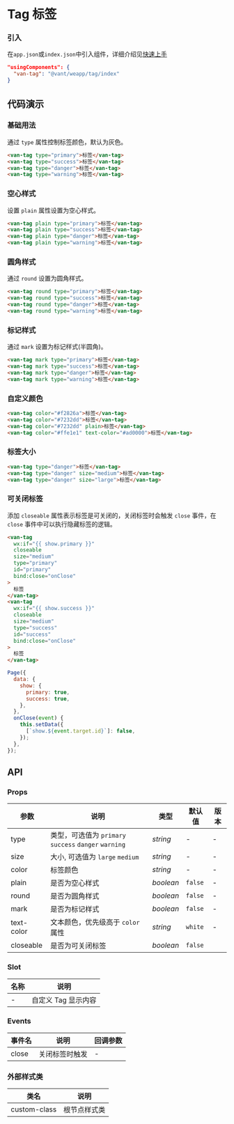 # Tag 标签

### 引入

在`app.json`或`index.json`中引入组件，详细介绍见[快速上手](#/quickstart#yin-ru-zu-jian)

```json
"usingComponents": {
  "van-tag": "@vant/weapp/tag/index"
}
```

## 代码演示

### 基础用法

通过 `type` 属性控制标签颜色，默认为灰色。

```html
<van-tag type="primary">标签</van-tag>
<van-tag type="success">标签</van-tag>
<van-tag type="danger">标签</van-tag>
<van-tag type="warning">标签</van-tag>
```

### 空心样式

设置 `plain` 属性设置为空心样式。

```html
<van-tag plain type="primary">标签</van-tag>
<van-tag plain type="success">标签</van-tag>
<van-tag plain type="danger">标签</van-tag>
<van-tag plain type="warning">标签</van-tag>
```

### 圆角样式

通过 `round` 设置为圆角样式。

```html
<van-tag round type="primary">标签</van-tag>
<van-tag round type="success">标签</van-tag>
<van-tag round type="danger">标签</van-tag>
<van-tag round type="warning">标签</van-tag>
```

### 标记样式

通过 `mark` 设置为标记样式(半圆角)。

```html
<van-tag mark type="primary">标签</van-tag>
<van-tag mark type="success">标签</van-tag>
<van-tag mark type="danger">标签</van-tag>
<van-tag mark type="warning">标签</van-tag>
```

### 自定义颜色

```html
<van-tag color="#f2826a">标签</van-tag>
<van-tag color="#7232dd">标签</van-tag>
<van-tag color="#7232dd" plain>标签</van-tag>
<van-tag color="#ffe1e1" text-color="#ad0000">标签</van-tag>
```

### 标签大小

```html
<van-tag type="danger">标签</van-tag>
<van-tag type="danger" size="medium">标签</van-tag>
<van-tag type="danger" size="large">标签</van-tag>
```

### 可关闭标签

添加 `closeable` 属性表示标签是可关闭的，关闭标签时会触发 `close` 事件，在 `close` 事件中可以执行隐藏标签的逻辑。

```html
<van-tag
  wx:if="{{ show.primary }}"
  closeable
  size="medium"
  type="primary"
  id="primary"
  bind:close="onClose"
>
  标签
</van-tag>
<van-tag
  wx:if="{{ show.success }}"
  closeable
  size="medium"
  type="success"
  id="success"
  bind:close="onClose"
>
  标签
</van-tag>
```

```js
Page({
  data: {
    show: {
      primary: true,
      success: true,
    },
  },
  onClose(event) {
    this.setData({
      [`show.${event.target.id}`]: false,
    });
  },
});
```

## API

### Props

| 参数 | 说明 | 类型 | 默认值 | 版本 |
| --- | --- | --- | --- | --- |
| type | 类型，可选值为 `primary` `success` `danger` `warning` | _string_ | - | - |
| size | 大小, 可选值为 `large` `medium` | _string_ | - | - |
| color | 标签颜色 | _string_ | - | - |
| plain | 是否为空心样式 | _boolean_ | `false` | - |
| round | 是否为圆角样式 | _boolean_ | `false` | - |
| mark | 是否为标记样式 | _boolean_ | `false` | - |
| text-color | 文本颜色，优先级高于 `color` 属性 | _string_ | `white` | - |
| closeable | 是否为可关闭标签 | _boolean_ | `false` |

### Slot

| 名称 | 说明                |
| ---- | ------------------- |
| -    | 自定义 Tag 显示内容 |

### Events

| 事件名 | 说明           | 回调参数 |
| ------ | -------------- | -------- |
| close  | 关闭标签时触发 | -        |

### 外部样式类

| 类名         | 说明         |
| ------------ | ------------ |
| custom-class | 根节点样式类 |
